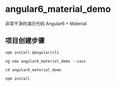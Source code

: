 # angular6_material_demo
非常干净的演示代码 Angular6 + Material

## 项目创建步骤

````
npm install @angular/cli
````
````
ng new angular6_material_demo --sass
````
````
cd angular6_material_demo
````
````
npm install
````
